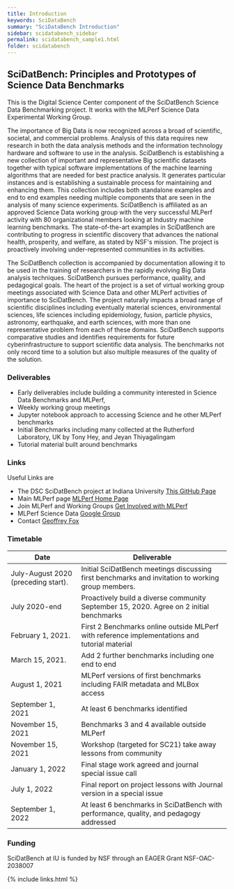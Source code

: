 ```yaml
---
title: Introduction
keywords: SciDataBench
summary: "SciDataBench Introduction"
sidebar: scidatabench_sidebar
permalink: scidatabench_sample1.html
folder: scidatabench
---
```




## SciDatBench: Principles and Prototypes of Science Data Benchmarks

This is the Digital Science Center component of the SciDatBench Science Data Benchmarking project. It works with the MLPerf Science Data Experimental Working Group. 

The importance of Big Data is now recognized across a broad of scientific, societal, and commercial problems. Analysis of this data requires new research in both the data analysis methods and the information technology hardware and software to use in the analysis. SciDatBench is establishing a new collection of important and representative Big scientific datasets together with typical software implementations of the machine learning algorithms that are needed for best practice analysis. It generates particular instances and is establishing a sustainable process for maintaining and enhancing them. This collection includes both standalone examples and end to end examples needing multiple components that are seen in the analysis of many science experiments. SciDatBench is affiliated as an approved Science Data working group with the very successful MLPerf activity with 80 organizational members looking at Industry machine learning benchmarks. The state-of-the-art examples in SciDatBench are contributing to progress in scientific discovery that advances the national health, prosperity, and welfare, as stated by NSF's mission. The project is proactively involving under-represented communities in its activities.

The SciDatBench collection is accompanied by documentation allowing it to be used in the training of researchers in the rapidly evolving Big Data analysis techniques. SciDatBench pursues performance, quality, and pedagogical goals. The heart of the project is a set of virtual working group meetings associated with Science Data and other MLPerf activities of importance to SciDatBench. The project naturally impacts a broad range of scientific disciplines including eventually material sciences, environmental sciences, life sciences including epidemiology, fusion, particle physics, astronomy, earthquake, and earth sciences, with more than one representative problem from each of these domains. SciDatBench supports comparative studies and identifies requirements for future cyberinfrastructure to support scientific data analysis. The benchmarks not only record time to a solution but also multiple measures of the quality of the solution.

### Deliverables

* Early deliverables include building a community interested in Science Data Benchmarks and MLPerf, 
* Weekly working group meetings
* Jupyter notebook approach to accessing Science and he other MLPerf benchmarks
* Initial Benchmarks including many collected at the Rutherford Laboratory, UK by Tony Hey, and Jeyan Thiyagalingam
* Tutorial material built around benchmarks

### Links

Useful Links are

* The DSC SciDatBench project at Indiana University [This GitHub Page](https://github.com/DSC-SPIDAL/SciDatBench)
* Main MLPerf page [MLPerf Home Page](https://mlperf.org/)
* Join MLPerf and Working Groups [Get Involved with MLPerf](https://mlperf.org/get-involved/#join-the-forum)
* MLPerf Science Data [Google Group](https://groups.google.com/forum/#!forum/mlperf-science)
* Contact [Geoffrey Fox](mailto:gcfexchange@gmail.com)

### Timetable

| Date | Deliverable |
| --------- | ----------------------------------------|
| July-August 2020 (preceding start). | Initial SciDatBench meetings discussing first benchmarks and invitation to working group members. |
| July 2020-end | Proactively build a diverse community September 15, 2020. Agree on 2 initial benchmarks |
| February 1, 2021. | First 2 Benchmarks online outside MLPerf with reference implementations and tutorial material | 
| March 15, 2021. | Add 2 further benchmarks including one end to end |
| August 1, 2021 | MLPerf versions of first benchmarks including FAIR metadata and MLBox access |
| September 1, 2021 | At least 6 benchmarks identified |
| November 15, 2021 | Benchmarks 3 and 4 available outside MLPerf |
| November 15, 2021 | Workshop (targeted for SC21) take away lessons from community |
| January 1, 2022 | Final stage work agreed and journal special issue call |
| July 1, 2022 | Final report on project lessons with Journal version in a special issue |
| September 1, 2022 | At least 6 benchmarks in SciDatBench with performance, quality, and pedagogy addressed |



### Funding

SciDatBench at IU is funded by NSF through an EAGER Grant NSF-OAC-2038007

{% include links.html %}

